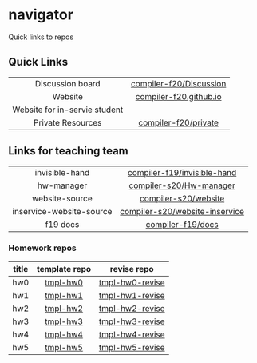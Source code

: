 # navigator

Quick links to repos

## Quick Links

|||
|:-:|:-:|
| Discussion board | [compiler-f20/Discussion](https://github.com/compiler-f20/discussion) |
| Website | [compiler-f20.github.io](https://compiler-f20.github.io) |
| Website for in-servie student |  |
| Private Resources | [compiler-f20/private](https://github.com/compiler-f20/private) |


## Links for teaching team

|||
|:-:|:-:|
| invisible-hand | [compiler-f19/invisible-hand](https://github.com/compiler-f19/invisible-hand) |
| hw-manager | [compiler-s20/Hw-manager](https://github.com/compiler-s20/Hw-manager) |
| website-source | [compiler-s20/website](https://github.com/compiler-s20/website) |
| inservice-website-source | [compiler-s20/website-inservice](https://github.com/compiler-s20/website-inservice) |
| f19 docs | [compiler-f19/docs](https://github.com/compiler-f19/docs) |

### Homework repos

|title|template repo|revise repo|
|:-:|:-:|:-:|
|hw0|[tmpl-hw0](https://github.com/compiler-f20/tmpl-hw0)|[tmpl-hw0-revise](https://github.com/compiler-f19/tmpl-hw0-revise)|
|hw1|[tmpl-hw1](https://github.com/compiler-f20/tmpl-hw1)|[tmpl-hw1-revise](https://github.com/compiler-f19/tmpl-hw1-revise)|
|hw2|[tmpl-hw2](https://github.com/compiler-f20/tmpl-hw2)|[tmpl-hw2-revise](https://github.com/compiler-f19/tmpl-hw2-revise)|
|hw3|[tmpl-hw3](https://github.com/compiler-f20/tmpl-hw3)|[tmpl-hw3-revise](https://github.com/compiler-f19/tmpl-hw3-revise)|
|hw4|[tmpl-hw4](https://github.com/compiler-f20/tmpl-hw4)|[tmpl-hw4-revise](https://github.com/compiler-f19/tmpl-hw4-revise)|
|hw5|[tmpl-hw5](https://github.com/compiler-f20/tmpl-hw5)|[tmpl-hw5-revise](https://github.com/compiler-f19/tmpl-hw5-revise)|
